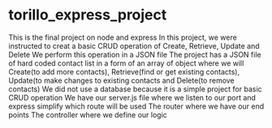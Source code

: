 # torillo_express_project
This is the final project on node and express
In this project, we were instructed to creat a basic CRUD operation of Create, Retrieve, Update and Delete
We perform this operation in a JSON file 
The project has a JSON file of hard coded contact list in a form of an array of object where we will Create(to add more contacts), Retrieve(find or get existing contacts), Update(to make changes to existing contacts and Delete(to remove contacts)
We did not use a database because it is a simple project for basic CRUD operation
We have our server.js file where we listen to our port and express simplify which route will be used
The router where we have our end points
The controller where we define our logic
